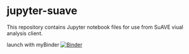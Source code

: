 # jupyter-suave
This repository contains Jupyter notebook files for use from SuAVE viual analysis client. 

launch with myBinder
[![Binder](https://mybinder.org/badge.svg)](https://mybinder.org/v2/gh/izaslavsky/jupyter-suave/master)
